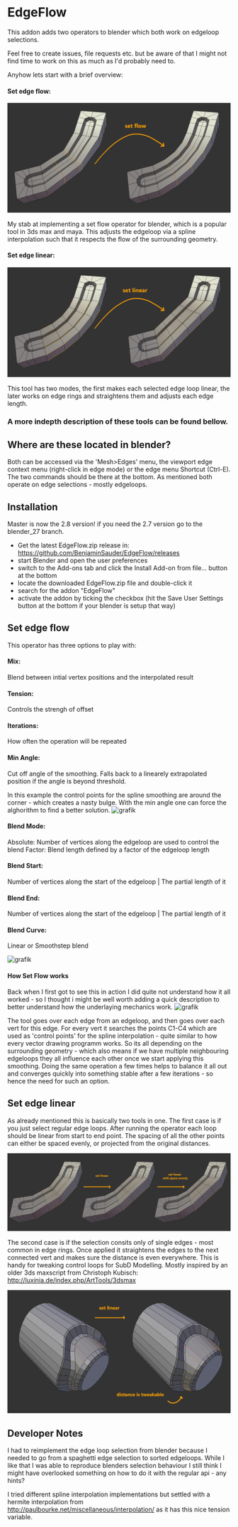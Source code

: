 # EdgeFlow

This addon adds two operators to blender which both work on edgeloop selections.

Feel free to create issues, file requests etc. but be aware of that I might not find time to work on this as much as I'd probably need to. 

Anyhow lets start with a brief overview:

#### Set edge flow:

![Set_Flow_Demo](https://github.com/BenjaminSauder/EdgeFlow/blob/master/docs/Set_Flow_Demo.jpg)

  My stab at implementing a set flow operator for blender, which is a popular tool in 3ds max and maya. This adjusts the edgeloop via a spline interpolation such that it respects the flow of the surrounding geometry.

#### Set edge linear:

![Set_Linear_Demo](https://github.com/BenjaminSauder/EdgeFlow/blob/master/docs/Set_Linear_Demo.jpg)

This tool has two modes, the first makes each selected edge loop linear, the later works on edge rings and straightens them and adjusts each edge length.

### A more indepth description of these tools can be found bellow.



## Where are these located in blender?

Both can be accessed via the 'Mesh>Edges' menu, the viewport edge context menu (right-click in edge mode) or the edge menu Shortcut (Ctrl-E). The two commands should be there at the bottom. As mentioned both operate on edge selections - mostly edgeloops.


## Installation
Master is now the 2.8 version! if you need the 2.7 version go to the blender_27 branch.

* Get the latest EdgeFlow.zip release in: https://github.com/BenjaminSauder/EdgeFlow/releases
* start Blender and open the user preferences
* switch to the Add-ons tab and click the Install Add-on from file... button at the bottom
* locate the downloaded EdgeFlow.zip file and double-click it
* search for the addon "EdgeFlow"
* activate the addon by ticking the checkbox (hit the Save User Settings button at the bottom if your blender is setup that way)



## Set edge flow

This operator has three options to play with:
#### Mix:
Blend between intial vertex positions and the interpolated result
#### Tension: 
Controls the strengh of offset 
#### Iterations: 
How often the operation will be repeated
#### Min Angle:
Cut off angle of the smoothing. Falls back to a linearely extrapolated position if the angle is beyond threshold. 

In this example the control points for the spline smoothing are around the corner - which creates a nasty bulge. With the min angle one can force the alghorithm to find a better solution.
![grafik](https://github.com/BenjaminSauder/EdgeFlow/assets/13512160/a291b7ee-724a-4117-a62b-8c082e5896aa)

#### Blend Mode:
Absolute: Number of vertices along the edgeloop are used to control the blend
Factor: Blend length defined by a factor of the edgeloop length 
#### Blend Start:
Number of vertices along the start of the edgeloop | The partial length of it
#### Blend End:
Number of vertices along the start of the edgeloop | The partial length of it
#### Blend Curve:
Linear or Smoothstep blend

![grafik](https://github.com/BenjaminSauder/EdgeFlow/assets/13512160/124271b7-c0cf-4772-9b05-f980cd380b45)



#### How Set Flow works

Back when I first got to see this in action I did quite not understand how it all worked - so I thought i might be well worth adding a quick description to better understand how the underlaying mechanics work.
![grafik](https://github.com/BenjaminSauder/EdgeFlow/assets/13512160/c7875b5a-1f8f-407a-a05f-2f0705ac4cf3)


The tool goes over each edge from an edgeloop, and then goes over each vert for this edge. For every vert it searches the points C1-C4 which are used as 'control points' for the spline interpolation - quite similar to how every vector drawing programm works.
So its all depending on the surrounding geometry - which also means if we have multiple neighbouring edgeloops they all influence each other once we start applying this smoothing. Doing the same operation a few times helps to balance it all out and  converges quickly into something stable after a few iterations - so hence the need for such an option.


## Set edge linear

As already mentioned this is basically two tools in one. The first case is if you just select regular edge loops. After running the operator each loop should be linear from start to end point. The spacing of all the other points can either be spaced evenly, or projected from the original distances.

![Set_Linear_Demo2](https://github.com/BenjaminSauder/EdgeFlow/blob/master/docs/Set_Linear_Demo2.jpg)


The second case is if the selection consits only of single edges - most common in edge rings. Once applied it straightens the edges to the next connected vert and makes sure the distance is even everywhere. This is handy for tweaking control loops for SubD Modelling. Mostly inspired by an older 3ds maxscript from Christoph Kubisch: http://luxinia.de/index.php/ArtTools/3dsmax

![Set_Linear_Demo3](https://github.com/BenjaminSauder/EdgeFlow/blob/master/docs/Set_Linear_Demo3.jpg)


## Developer Notes

I had to reimplement the edge loop selection from blender because I needed to go from a spaghetti edge selection to sorted edgeloops. While I like that I was able to reproduce blenders selection behaviour I still think I might have overlooked something on how to do it with the regular api - any hints?

I tried different spline interpolation implementations but settled with a hermite interpolation from http://paulbourke.net/miscellaneous/interpolation/ as it has this nice tension variable.
